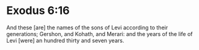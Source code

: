 # Exodus 6:16

And these [are] the names of the sons of Levi according to their generations; Gershon, and Kohath, and Merari: and the years of the life of Levi [were] an hundred thirty and seven years.